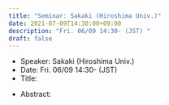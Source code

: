 ```yaml
---
title: "Seminar: Sakaki (Hiroshima Univ.)"
date: 2021-07-09T14:30:00+09:00
description: "Fri. 06/09 14:30- (JST) "
draft: false
---
```


- Speaker:
Sakaki (Hiroshima Univ.)
- Date:
Fri. 06/09 14:30- (JST) 
- Title:


<!--more-->

- Abstract:

